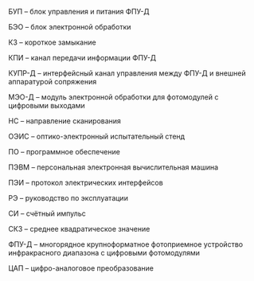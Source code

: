 БУП – блок управления и питания ФПУ-Д

БЭО – блок электронной обработки

КЗ – короткое замыкание

КПИ – канал передачи информации ФПУ-Д

КУПР-Д – интерфейсный канал управления между ФПУ-Д и внешней аппаратурой сопряжения

МЭО-Д – модуль электронной обработки для фотомодулей с цифровыми выходами

НС – направление сканирования

ОЭИС – оптико-электронный испытательный стенд

ПО – программное обеспечение

ПЭВМ – персональная электронная вычислительная машина

ПЭИ – протокол электрических интерфейсов

РЭ – руководство по эксплуатации

СИ – счётный импульс

СКЗ – среднее квадратическое значение

ФПУ-Д – многорядное крупноформатное фотоприемное устройство инфракрасного диапазона с цифровыми фотомодулями

ЦАП – цифро-аналоговое преобразование